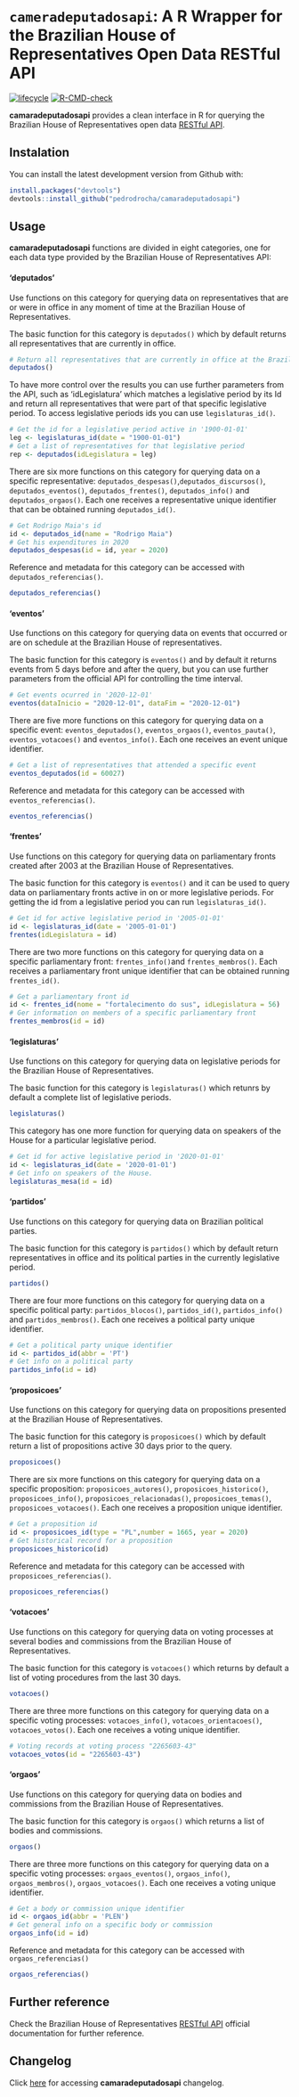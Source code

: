 
<!-- README.md is generated from README.Rmd. Please edit that file -->

# `cameradeputadosapi`: A R Wrapper for the Brazilian House of Representatives Open Data RESTful API

<!-- badges: start -->
[![lifecycle](https://img.shields.io/badge/lifecycle-maturing-blue.svg)](https://www.tidyverse.org/lifecycle/#maturing)
[![R-CMD-check](https://github.com/pedrodrocha/camaradeputadosapi/workflows/R-CMD-check/badge.svg)](https://github.com/pedrodrocha/camaradeputadosapi/actions)
<!-- badges: end -->

**camaradeputadosapi** provides a clean interface in R for querying the
Brazilian House of Representatives open data [RESTful
API](https://dadosabertos.camara.leg.br/swagger/api.html).

## Instalation

You can install the latest development version from Github with:

``` r
install.packages("devtools")
devtools::install_github("pedrodrocha/camaradeputadosapi")
```

## Usage

**camaradeputadosapi** functions are divided in eight categories, one
for each data type provided by the Brazilian House of Representatives
API:

#### ‘deputados’

Use functions on this category for querying data on representatives that
are or were in office in any moment of time at the Brazilian House of
Representatives.

The basic function for this category is `deputados()` which by default
returns all representatives that are currently in office.

``` r
# Return all representatives that are currently in office at the Brazilian House of Representatives API
deputados()
```

To have more control over the results you can use further parameters
from the API, such as ‘idLegislatura’ which matches a legislative period
by its Id and return all representatives that were part of that specific
legislative period. To access legislative periods ids you can use
`legislaturas_id()`.

``` r
# Get the id for a legislative period active in '1900-01-01'
leg <- legislaturas_id(date = "1900-01-01")
# Get a list of representatives for that legislative period
rep <- deputados(idLegislatura = leg)
```

There are six more functions on this category for querying data on a
specific representative: `deputados_despesas()`,`deputados_discursos()`,
`deputados_eventos()`, `deputados_frentes()`, `deputados_info()` and
`deputados_orgaos()`. Each one receives a representative unique
identifier that can be obtained running `deputados_id()`.

``` r
# Get Rodrigo Maia's id
id <- deputados_id(name = "Rodrigo Maia")
# Get his expenditures in 2020
deputados_despesas(id = id, year = 2020)
```

Reference and metadata for this category can be accessed with
`deputados_referencias()`.

``` r
deputados_referencias()
```

#### ‘eventos’

Use functions on this category for querying data on events that occurred
or are on schedule at the Brazilian House of representatives.

The basic function for this category is `eventos()` and by default it
returns events from 5 days before and after the query, but you can use
further parameters from the official API for controlling the time
interval.

``` r
# Get events ocurred in '2020-12-01'
eventos(dataInicio = "2020-12-01", dataFim = "2020-12-01")
```

There are five more functions on this category for querying data on a
specific event: `eventos_deputados()`, `eventos_orgaos()`,
`eventos_pauta()`, `eventos_votacoes()` and `eventos_info()`. Each one
receives an event unique identifier.

``` r
# Get a list of representatives that attended a specific event
eventos_deputados(id = 60027)
```

Reference and metadata for this category can be accessed with
`eventos_referencias()`.

``` r
eventos_referencias()
```

#### ‘frentes’

Use functions on this category for querying data on parliamentary fronts
created after 2003 at the Brazilian House of Representatives.

The basic function for this category is `eventos()` and it can be used
to query data on parliamentary fronts active in on or more legislative
periods. For getting the id from a legislative period you can run
`legislaturas_id()`.

``` r
# Get id for active legislative period in '2005-01-01'
id <- legislaturas_id(date = '2005-01-01')
frentes(idLegislatura = id)
```

There are two more functions on this category for querying data on a
specific parliamentary front: `frentes_info()`and `frentes_membros()`.
Each receives a parliamentary front unique identifier that can be
obtained running `frentes_id()`.

``` r
# Get a parliamentary front id
id <- frentes_id(nome = "fortalecimento do sus", idLegislatura = 56)
# Ger information on members of a specific parliamentary front
frentes_membros(id = id)
```

#### ‘legislaturas’

Use functions on this category for querying data on legislative periods
for the Brazilian House of Representatives.

The basic function for this category is `legislaturas()` which retunrs
by default a complete list of legislative periods.

``` r
legislaturas()
```

This category has one more function for querying data on speakers of the
House for a particular legislative period.

``` r
# Get id for active legislative period in '2020-01-01'
id <- legislaturas_id(date = '2020-01-01')
# Get info on speakers of the House.
legislaturas_mesa(id = id)
```

#### ‘partidos’

Use functions on this category for querying data on Brazilian political
parties.

The basic function for this category is `partidos()` which by default
return representatives in office and its political parties in the
currently legislative period.

``` r
partidos()
```

There are four more functions on this category for querying data on a
specific political party: `partidos_blocos()`, `partidos_id()`,
`partidos_info()` and `partidos_membros()`. Each one receives a
political party unique identifier.

``` r
# Get a political party unique identifier
id <- partidos_id(abbr = 'PT')
# Get info on a political party
partidos_info(id = id)
```

#### ‘proposicoes’

Use functions on this category for querying data on propositions
presented at the Brazilian House of Representatives.

The basic function for this category is `proposicoes()` which by default
return a list of propositions active 30 days prior to the query.

``` r
proposicoes()
```

There are six more functions on this category for querying data on a
specific proposition: `proposicoes_autores()`,
`proposicoes_historico()`, `proposicoes_info()`,
`proposicoes_relacionadas()`, `proposicoes_temas()`,
`proposicoes_votacoes()`. Each one receives a proposition unique
identifier.

``` r
# Get a proposition id
id <- proposicoes_id(type = "PL",number = 1665, year = 2020)
# Get historical record for a proposition
proposicoes_historico(id)
```

Reference and metadata for this category can be accessed with
`proposicoes_referencias()`.

``` r
proposicoes_referencias()
```

#### ‘votacoes’

Use functions on this category for querying data on voting processes at
several bodies and commissions from the Brazilian House of
Representatives.

The basic function for this category is `votacoes()` which returns by
default a list of voting procedures from the last 30 days.

``` r
votacoes()
```

There are three more functions on this category for querying data on a
specific voting processes: `votacoes_info()`, `votacoes_orientacoes()`,
`votacoes_votos()`. Each one receives a voting unique identifier.

``` r
# Voting records at voting process "2265603-43" 
votacoes_votos(id = "2265603-43")
```

#### ‘orgaos’

Use functions on this category for querying data on bodies and
commissions from the Brazilian House of Representatives.

The basic function for this category is `orgaos()` which returns a list
of bodies and commissions.

``` r
orgaos()
```

There are three more functions on this category for querying data on a
specific voting processes: `orgaos_eventos()`, `orgaos_info()`,
`orgaos_membros()`, `orgaos_votacoes()`. Each one receives a voting
unique identifier.

``` r
# Get a body or commission unique identifier
id <- orgaos_id(abbr = 'PLEN')
# Get general info on a specific body or commission
orgaos_info(id = id)
```

Reference and metadata for this category can be accessed with
`orgaos_referencias()`

``` r
orgaos_referencias()
```

## Further reference

Check the Brazilian House of Representatives [RESTful
API](https://dadosabertos.camara.leg.br/swagger/api.html) official
documentation for further reference.

## Changelog

Click
[here](https://github.com/pedrodrocha/camaradeputadosapi/blob/master/NEWS.md)
for accessing **camaradeputadosapi** changelog.
